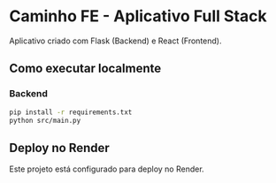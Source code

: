 # Caminho FE - Aplicativo Full Stack

Aplicativo criado com Flask (Backend) e React (Frontend).

## Como executar localmente

### Backend
```bash
pip install -r requirements.txt
python src/main.py
```

## Deploy no Render

Este projeto está configurado para deploy no Render.
